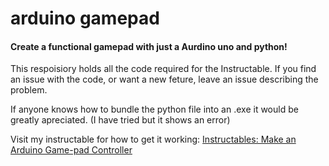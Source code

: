 # arduino gamepad
#### Create a functional gamepad with just a Aurdino uno and python!

This respoisiory holds all the code required for the Instructable. 
If you find an issue with the code, or want a new feture, leave an issue describing the problem.

If anyone knows how to bundle the python file into an .exe it would be greatly apreciated. (I have tried but it shows an error)

Visit my instructable for how to get it working: [Instructables: Make an Arduino Game-pad Controller](https://www.instructables.com/Make-an-Arduino-Game-pad-Controller/)
